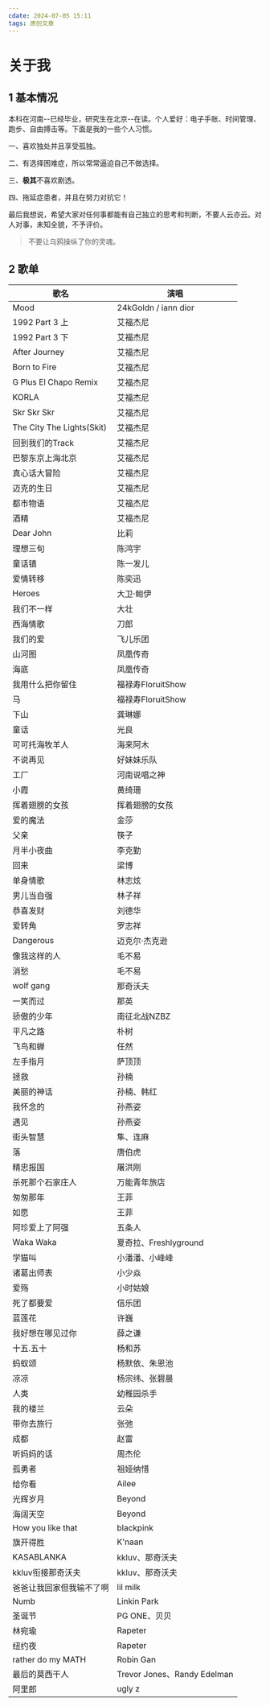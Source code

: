 ```yaml
---
cdate: 2024-07-05 15:11
tags: 原创文章 
---
```


# 关于我

## 1 基本情况

本科在河南--已经毕业，研究生在北京--在读。个人爱好：电子手账、时间管理、跑步、自由搏击等。下面是我的一些个人习惯。

一、喜欢独处并且享受孤独。

二、有选择困难症，所以常常逼迫自己不做选择。

三、**极其**不喜欢剧透。

四、拖延症患者，并且在努力对抗它！

最后我想说，希望大家对任何事都能有自己独立的思考和判断，不要人云亦云。对人对事，未知全貌，不予评价。

> 不要让乌鸦操纵了你的灵魂。

## 2 歌单

| 歌名                        | 演唱                         |
|---------------------------|----------------------------|
| Mood                      | 24kGoldn / iann dior       |
| 1992 Part 3 上             | 艾福杰尼                       |
| 1992 Part 3 下             | 艾福杰尼                       |
| After Journey             | 艾福杰尼                       |
| Born to Fire              | 艾福杰尼                       |
| G Plus El Chapo Remix     | 艾福杰尼                       |
| KORLA                     | 艾福杰尼                       |
| Skr Skr Skr               | 艾福杰尼                       |
| The City The Lights(Skit) | 艾福杰尼                       |
| 回到我们的Track                | 艾福杰尼                       |
| 巴黎东京上海北京                  | 艾福杰尼                       |
| 真心话大冒险                    | 艾福杰尼                       |
| 迈克的生日                     | 艾福杰尼                       |
| 都市物语                      | 艾福杰尼                       |
| 酒精                        | 艾福杰尼                       |
| Dear John                 | 比莉                         |
| 理想三旬                      | 陈鸿宇                        |
| 童话镇                       | 陈一发儿                       |
| 爱情转移                      | 陈奕迅                        |
| Heroes                    | 大卫·鲍伊                      |
| 我们不一样                     | 大壮                         |
| 西海情歌                      | 刀郎                         |
| 我们的爱                      | 飞儿乐团                       |
| 山河图                       | 凤凰传奇                       |
| 海底                        | 凤凰传奇                       |
| 我用什么把你留住                  | 福禄寿FloruitShow             |
| 马                         | 福禄寿FloruitShow             |
| 下山                        | 龚琳娜                        |
| 童话                        | 光良                         |
| 可可托海牧羊人                   | 海来阿木                       |
| 不说再见                      | 好妹妹乐队                      |
| 工厂                        | 河南说唱之神                     |
| 小霞                        | 黄绮珊                        |
| 挥着翅膀的女孩                   | 挥着翅膀的女孩                    |
| 爱的魔法                      | 金莎                         |
| 父亲                        | 筷子                         |
| 月半小夜曲                     | 李克勤                        |
| 回来                        | 梁博                         |
| 单身情歌                      | 林志炫                        |
| 男儿当自强                     | 林子祥                        |
| 恭喜发财                      | 刘德华                        |
| 爱转角                       | 罗志祥                        |
| Dangerous                 | 迈克尔·杰克逊                    |
| 像我这样的人                    | 毛不易                        |
| 消愁                        | 毛不易                        |
| wolf gang                 | 那奇沃夫                       |
| 一笑而过                      | 那英                         |
| 骄傲的少年                     | 南征北战NZBZ                   |
| 平凡之路                      | 朴树                         |
| 飞鸟和蝉                      | 任然                         |
| 左手指月                      | 萨顶顶                        |
| 拯救                        | 孙楠                         |
| 美丽的神话                     | 孙楠、韩红                      |
| 我怀念的                      | 孙燕姿                        |
| 遇见                        | 孙燕姿                        |
| 街头智慧                      | 隼、连麻                       |
| 落                         | 唐伯虎                        |
| 精忠报国                      | 屠洪刚                        |
| 杀死那个石家庄人                  | 万能青年旅店                     |
| 匆匆那年                      | 王菲                         |
| 如愿                        | 王菲                         |
| 阿珍爱上了阿强                   | 五条人                        |
| Waka Waka                 | 夏奇拉、Freshlyground          |
| 学猫叫                       | 小潘潘、小峰峰                    |
| 诸葛出师表                     | 小少焱                        |
| 爱殇                        | 小时姑娘                       |
| 死了都要爱                     | 信乐团                        |
| 蓝莲花                       | 许巍                         |
| 我好想在哪见过你                  | 薛之谦                        |
| 十五.五十                     | 杨和苏                        |
| 蚂蚁颂                       | 杨默依、朱恩池                    |
| 凉凉                        | 杨宗纬、张碧晨                    |
| 人类                        | 幼稚园杀手                      |
| 我的楼兰                      | 云朵                         |
| 带你去旅行                     | 张弛                         |
| 成都                        | 赵雷                         |
| 听妈妈的话                     | 周杰伦                        |
| 孤勇者                       | 祖娅纳惜                       |
| 给你看                       | Ailee                      |
| 光辉岁月                      | Beyond                     |
| 海阔天空                      | Beyond                     |
| How you like that         | blackpink                  |
| 旗开得胜                      | K'naan                     |
| KASABLANKA                | kkluv、那奇沃夫                 |
| kkluv衔接那奇沃夫               | kkluv、那奇沃夫                 |
| 爸爸让我回家但我输不了啊              | lil milk                   |
| Numb                      | Linkin Park                |
| 圣诞节                       | PG ONE、贝贝                  |
| 林宛瑜                       | Rapeter                    |
| 纽约夜                       | Rapeter                    |
| rather do my MATH         | Robin Gan                  |
| 最后的莫西干人                   | Trevor Jones、Randy Edelman |
| 阿里郎                       | ugly z                     |